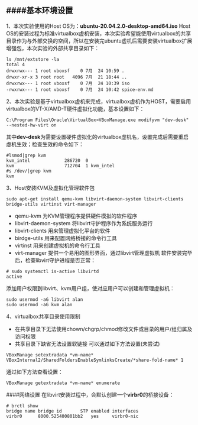 ####基本环境设置
----
1、本次实验使用的Host OS为：**ubuntu-20.04.2.0-desktop-amd64.iso**
Host OS的安装过程为标准virtualbox虚机安装，本次实验希望能使用virtualbox的共享目录作为与外部交换的空间，所以在安装完ubuntu虚机后需要安装virtualbox扩展增强包，本次实验的外部共享目录如下：
```
ls /mnt/extstore -la
total 4
drwxrwx--- 1 root vboxsf    0 7月  24 10:59 .
drwxr-xr-x 3 root root   4096 7月  21 18:44 ..
drwxrwx--- 1 root vboxsf    0 7月  24 10:39 iso
-rwxrwx--- 1 root vboxsf    0 7月  24 10:42 spice-env.md
```

2、本次实验是基于virtualbox虚机来完成，virtualbox虚机作为HOST，需要启用virtualbox的VT-X/AMD-T硬件虚拟化功能，基本设置如下：
```
C:\Program Files\Oracle\VirtualBox>VBoxManage.exe modifyvm "dev-desk" --nested-hw-virt on
```
其中**dev-desk**为需要设置硬件虚拟化的virtualbox虚机名，设置完成后需要重启虚机生效；检查生效的命令如下：
```
#lsmod|grep kvm
kvm_intel             286720  0
kvm                   712704  1 kvm_intel
#s /dev/|grep kvm
kvm
```

3、Host安装KVM及虚拟化管理软件包
```
sudo apt-get install qemu-kvm libvirt-daemon-system libvirt-clients bridge-utils virtinst virt-manager
```
* qemu-kvm 为KVM管理程序提供硬件模拟的软件程序
* libvirt-daemon-system 将libvirt守护程序作为系统服务运行
* libvirt-clients 用来管理虚拟化平台的软件
* birdge-utils 用来配置网络桥接的命令行工具
* virtinst 用来创建虚拟机的命令行工具
* virt-manager 提供一个易用的图形界面，通过libvirt管理虚拟机
软件安装完毕后，检查libvirt守护进程是否正常：
```
# sudo systemctl is-active libvirtd
active
```
添加用户权限到libvirt、kvm用户组，使对应用户可以创建和管理虚拟机：
```
sudo usermod -aG libvirt alan
sudo usermod -aG kvm alan
```

4、virtualbox共享目录使用限制
* 在共享目录下无法使用chown/chgrp/chmod修改文件或目录的用户/组归属及访问权限
* 共享目录下缺省无法设置软链接
可以通过如下方法设置(未尝试)
```
VBoxManage setextradata *vm-name* VBoxInternal2/SharedFoldersEnableSymlinksCreate/*share-fold-name* 1
```
通过如下方法查看设置：
```
VBoxManage getextradata *vm-name* enumerate
```

####网络设置
在libvirt安装过程中，会默认创建一个**virbr0**的桥接设备：
```
# brctl show
bridge name	bridge id		STP enabled	interfaces
virbr0		8000.525400801bb2	yes		virbr0-nic
```

